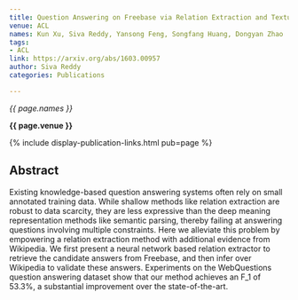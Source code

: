 ```yaml
---
title: Question Answering on Freebase via Relation Extraction and Textual Evidence
venue: ACL
names: Kun Xu, Siva Reddy, Yansong Feng, Songfang Huang, Dongyan Zhao
tags:
- ACL
link: https://arxiv.org/abs/1603.00957
author: Siva Reddy
categories: Publications

---
```


*{{ page.names }}*

**{{ page.venue }}**

{% include display-publication-links.html pub=page %}

## Abstract

Existing knowledge-based question answering systems often rely on small annotated training data. While shallow methods like relation extraction are robust to data scarcity, they are less expressive than the deep meaning representation methods like semantic parsing, thereby failing at answering questions involving multiple constraints. Here we alleviate this problem by empowering a relation extraction method with additional evidence from Wikipedia. We first present a neural network based relation extractor to retrieve the candidate answers from Freebase, and then infer over Wikipedia to validate these answers. Experiments on the WebQuestions question answering dataset show that our method achieves an F_1 of 53.3%, a substantial improvement over the state-of-the-art.